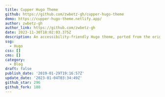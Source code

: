 ```yaml
---
title: Cupper Hugo Theme
github: https://github.com/zwbetz-gh/cupper-hugo-theme
demo: https://cupper-hugo-theme.netlify.app/
author: zwbetz-gh
author_link: https://github.com/zwbetz-gh
date: 2023-11-30T18:02:03.375Z
description: An accessibility-friendly Hugo theme, ported from the original Cupper project.
ssg:
  - Hugo
css: []
cms: []
category:
  - Blog
draft: false
publish_date: '2019-01-29T19:16:57Z'
update_date: '2023-01-04T03:34:49Z'
github_star: 296
github_fork: 188
---
```

